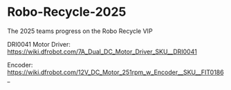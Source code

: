 # Robo-Recycle-2025
The 2025 teams progress on the Robo Recycle VIP

DRI0041 Motor Driver: https://wiki.dfrobot.com/7A_Dual_DC_Motor_Driver_SKU__DRI0041 

Encoder: https://wiki.dfrobot.com/12V_DC_Motor_251rpm_w_Encoder__SKU__FIT0186_
